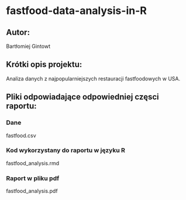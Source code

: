 # fastfood-data-analysis-in-R

## Autor:
  Bartłomiej Gintowt
  
## Krótki opis projektu:
  Analiza danych z najpopularniejszych restauracji fastfoodowych w USA.
  
## Pliki odpowiadające odpowiedniej częsci raportu:

### Dane
  fastfood.csv
  
### Kod wykorzystany do raportu w języku R
  fastfood_analysis.rmd
 
### Raport w pliku pdf
  fastfood_analysis.pdf
